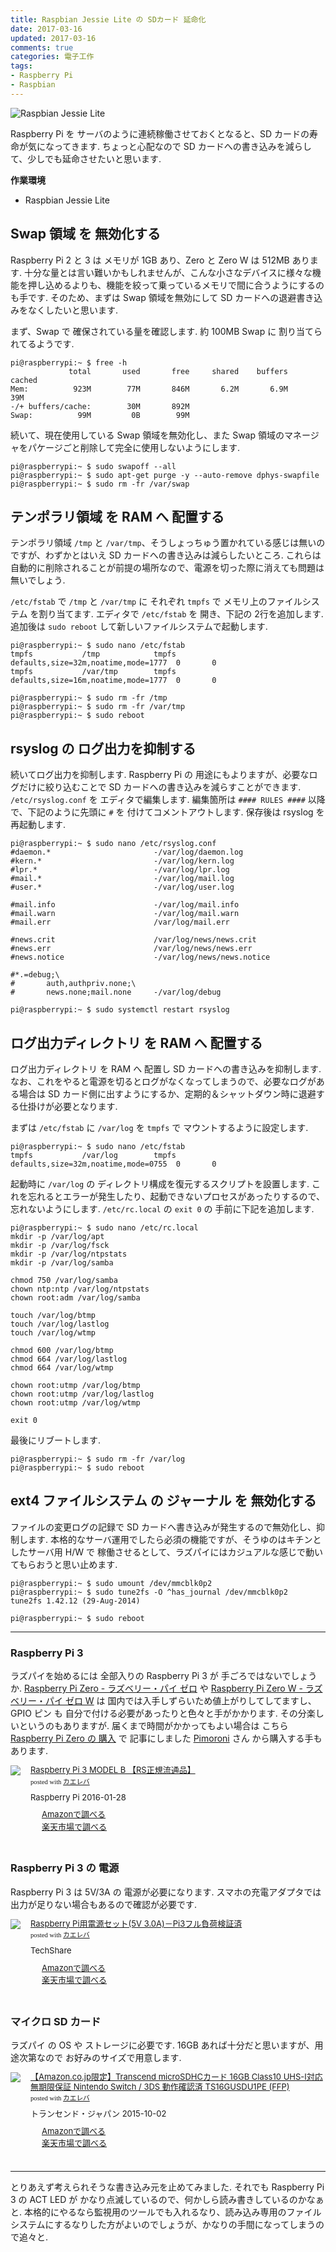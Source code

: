 ```yaml
---
title: Raspbian Jessie Lite の SDカード 延命化
date: 2017-03-16
updated: 2017-03-16
comments: true
categories: 電子工作
tags:
- Raspberry Pi
- Raspbian
---
```


![](/assets/raspi/raspbian-jessie-lite/raspbian-jessie-lite.png "Raspbian Jessie Lite")

Raspberry Pi を サーバのように連続稼働させておくとなると、SD カードの寿命が気になってきます. ちょっと心配なので SD カードへの書き込みを減らして、少しでも延命させたいと思います.

**作業環境**
- Raspbian Jessie Lite


## Swap 領域 を 無効化する
Raspberry Pi 2 と 3 は メモリが 1GB あり、Zero と Zero W は 512MB あります. 十分な量とは言い難いかもしれませんが、こんな小さなデバイスに様々な機能を押し込めるよりも、機能を絞って乗っているメモリで間に合うようにするのも手です.
そのため、まずは Swap 領域を無効にして SD カードへの退避書き込みをなくしたいと思います.

まず、Swap で 確保されている量を確認します. 約 100MB Swap に 割り当てられてるようです.
```shell-session
pi@raspberrypi:~ $ free -h
             total       used       free     shared    buffers     cached
Mem:          923M        77M       846M       6.2M       6.9M        39M
-/+ buffers/cache:        30M       892M
Swap:          99M         0B        99M
```

続いて、現在使用している Swap 領域を無効化し、また Swap 領域のマネージャをパケージごと削除して完全に使用しないようにします.
```shell-session
pi@raspberrypi:~ $ sudo swapoff --all
pi@raspberrypi:~ $ sudo apt-get purge -y --auto-remove dphys-swapfile
pi@raspberrypi:~ $ sudo rm -fr /var/swap
```


## テンポラリ領域 を RAM へ 配置する
テンポラリ領域 `/tmp` と `/var/tmp`、そうしょっちゅう置かれている感じは無いのですが、わずかとはいえ SD カードへの書き込みは減らしたいところ. これらは自動的に削除されることが前提の場所なので、電源を切った際に消えても問題は無いでしょう.

`/etc/fstab` で `/tmp` と `/var/tmp` に それぞれ `tmpfs` で メモリ上のファイルシステム を割り当てます. エディタで `/etc/fstab` を 開き、下記の 2行を追加します. 追加後は `sudo reboot` して新しいファイルシステムで起動します.
```shell-session
pi@raspberrypi:~ $ sudo nano /etc/fstab
tmpfs           /tmp            tmpfs   defaults,size=32m,noatime,mode=1777  0       0
tmpfs           /var/tmp        tmpfs   defaults,size=16m,noatime,mode=1777  0       0

pi@raspberrypi:~ $ sudo rm -fr /tmp
pi@raspberrypi:~ $ sudo rm -fr /var/tmp
pi@raspberrypi:~ $ sudo reboot
```


## rsyslog の ログ出力を抑制する
続いてログ出力を抑制します. Raspberry Pi の 用途にもよりますが、必要なログだけに絞り込むことで SD カードへの書き込みを減らすことができます.
`/etc/rsyslog.conf` を エディタで編集します. 編集箇所は `#### RULES ####` 以降で、下記のように先頭に `#` を 付けてコメントアウトします. 保存後は rsyslog を 再起動します.
```shell-session
pi@raspberrypi:~ $ sudo nano /etc/rsyslog.conf
#daemon.*                       -/var/log/daemon.log
#kern.*                         -/var/log/kern.log
#lpr.*                          -/var/log/lpr.log
#mail.*                         -/var/log/mail.log
#user.*                         -/var/log/user.log

#mail.info                      -/var/log/mail.info
#mail.warn                      -/var/log/mail.warn
#mail.err                       /var/log/mail.err

#news.crit                      /var/log/news/news.crit
#news.err                       /var/log/news/news.err
#news.notice                    -/var/log/news/news.notice

#*.=debug;\
#       auth,authpriv.none;\
#       news.none;mail.none     -/var/log/debug

pi@raspberrypi:~ $ sudo systemctl restart rsyslog
```


## ログ出力ディレクトリ を RAM へ 配置する
ログ出力ディレクトリ を RAM へ 配置し SD カードへの書き込みを抑制します. なお、これをやると電源を切るとログがなくなってしまうので、必要なログがある場合は SD カード側に出すようにするか、定期的＆シャットダウン時に退避する仕掛けが必要となります.

まずは `/etc/fstab` に `/var/log` を `tmpfs` で マウントするように設定します.
```shell-session
pi@raspberrypi:~ $ sudo nano /etc/fstab
tmpfs           /var/log        tmpfs   defaults,size=32m,noatime,mode=0755  0       0
```

起動時に `/var/log` の ディレクトリ構成を復元するスクリプトを設置します. これを忘れるとエラーが発生したり、起動できないプロセスがあったりするので、忘れないようにします.
`/etc/rc.local` の `exit 0` の 手前に下記を追加します.
```shell-session
pi@raspberrypi:~ $ sudo nano /etc/rc.local
mkdir -p /var/log/apt
mkdir -p /var/log/fsck
mkdir -p /var/log/ntpstats
mkdir -p /var/log/samba

chmod 750 /var/log/samba
chown ntp:ntp /var/log/ntpstats
chown root:adm /var/log/samba

touch /var/log/btmp
touch /var/log/lastlog
touch /var/log/wtmp

chmod 600 /var/log/btmp
chmod 664 /var/log/lastlog
chmod 664 /var/log/wtmp

chown root:utmp /var/log/btmp
chown root:utmp /var/log/lastlog
chown root:utmp /var/log/wtmp

exit 0
```

最後にリブートします.
```shell-session
pi@raspberrypi:~ $ sudo rm -fr /var/log
pi@raspberrypi:~ $ sudo reboot
```


## ext4 ファイルシステム の ジャーナル を 無効化する
ファイルの変更ログの記録で SD カードへ書き込みが発生するので無効化し、抑制します. 本格的なサーバ運用でしたら必須の機能ですが、そうゆのはキチンとしたサーバ用 H/W で 稼働させるとして、ラズパイにはカジュアルな感じで動いてもらおうと思い止めます.
```shell-session
pi@raspberrypi:~ $ sudo umount /dev/mmcblk0p2
pi@raspberrypi:~ $ sudo tune2fs -O ^has_journal /dev/mmcblk0p2
tune2fs 1.42.12 (29-Aug-2014)

pi@raspberrypi:~ $ sudo reboot
```



- - - -
### Raspberry Pi 3
ラズパイを始めるには 全部入りの Raspberry Pi 3 が 手ごろではないでしょうか. <a href="//af.moshimo.com/af/c/click?a_id=860699&p_id=170&pc_id=185&pl_id=4062&s_v=b5Rz2P0601xu&url=http%3A%2F%2Fwww.amazon.co.jp%2Fexec%2Fobidos%2FASIN%2FB018K9NNJW%2Fref%3Dnosim" target="_blank" >Raspberry Pi Zero - ラズベリー・パイ ゼロ</a> や <a href="//af.moshimo.com/af/c/click?a_id=860699&p_id=170&pc_id=185&pl_id=4062&s_v=b5Rz2P0601xu&url=http%3A%2F%2Fwww.amazon.co.jp%2Fexec%2Fobidos%2FASIN%2FB01GFAIKMI%2Fref%3Dnosim" target="_blank" >Raspberry Pi Zero W - ラズベリー・パイ ゼロ W</a> は 国内では入手しずらいため値上がりしてしてますし、GPIO ピン も 自分で付ける必要があったりと色々と手がかかります. その分楽しいというのもありますが.
届くまで時間がかかってもよい場合は こちら [Raspberry Pi Zero の 購入](/2016/11/13/Raspberry-Pi-Zeroの購入/) で 記事にしました [Pimoroni](https://pimoroni.com/) さん から購入する手もあります.
<div class="kaerebalink-box" style="text-align:left;padding-bottom:20px;font-size:small;/zoom: 1;overflow: hidden;"><div class="kaerebalink-image" style="float:left;margin:0 15px 10px 0;"><a href="//af.moshimo.com/af/c/click?a_id=860699&p_id=170&pc_id=185&pl_id=4062&s_v=b5Rz2P0601xu&url=http%3A%2F%2Fwww.amazon.co.jp%2Fexec%2Fobidos%2FASIN%2FB01CFHHYF4%2Fref%3Dnosim" target="_blank" ><img src="https://images-fe.ssl-images-amazon.com/images/I/41zcKgUQXtL._SL160_.jpg" style="border: none;" /></a><img src="//i.moshimo.com/af/i/impression?a_id=860699&p_id=170&pc_id=185&pl_id=4062" width="1" height="1" style="border:none;"></div><div class="kaerebalink-info" style="line-height:120%;/zoom: 1;overflow: hidden;"><div class="kaerebalink-name" style="margin-bottom:10px;line-height:120%"><a href="//af.moshimo.com/af/c/click?a_id=860699&p_id=170&pc_id=185&pl_id=4062&s_v=b5Rz2P0601xu&url=http%3A%2F%2Fwww.amazon.co.jp%2Fexec%2Fobidos%2FASIN%2FB01CFHHYF4%2Fref%3Dnosim" target="_blank" >Raspberry Pi 3 MODEL B 【RS正規流通品】</a><img src="//i.moshimo.com/af/i/impression?a_id=860699&p_id=170&pc_id=185&pl_id=4062" width="1" height="1" style="border:none;"><div class="kaerebalink-powered-date" style="font-size:8pt;margin-top:5px;font-family:verdana;line-height:120%">posted with <a href="http://kaereba.com" rel="nofollow" target="_blank">カエレバ</a></div></div><div class="kaerebalink-detail" style="margin-bottom:5px;"> Raspberry Pi 2016-01-28    </div><div class="kaerebalink-link1" style="margin-top:10px;"><div class="shoplinkamazon" style="margin-right:5px;background: url('//img.yomereba.com/kl.gif') 0 0 no-repeat;padding: 2px 0 2px 18px;white-space: nowrap;"><a href="//af.moshimo.com/af/c/click?a_id=860699&p_id=170&pc_id=185&pl_id=4062&s_v=b5Rz2P0601xu&url=http%3A%2F%2Fwww.amazon.co.jp%2Fgp%2Fsearch%3Fkeywords%3DRaspberry%2520Pi%25203%26__mk_ja_JP%3D%25E3%2582%25AB%25E3%2582%25BF%25E3%2582%25AB%25E3%2583%258A" target="_blank" >Amazonで調べる</a><img src="//i.moshimo.com/af/i/impression?a_id=860699&p_id=170&pc_id=185&pl_id=4062" width="1" height="1" style="border:none;"></div><div class="shoplinkrakuten" style="margin-right:5px;background: url('//img.yomereba.com/kl.gif') 0 -50px no-repeat;padding: 2px 0 2px 18px;white-space: nowrap;"><a href="//af.moshimo.com/af/c/click?a_id=862013&p_id=54&pc_id=54&pl_id=616&s_v=b5Rz2P0601xu&url=http%3A%2F%2Fsearch.rakuten.co.jp%2Fsearch%2Fmall%2FRaspberry%2520Pi%25203%2F-%2Ff.1-p.1-s.1-sf.0-st.A-v.2%3Fx%3D0" target="_blank" >楽天市場で調べる</a><img src="//i.moshimo.com/af/i/impression?a_id=862013&p_id=54&pc_id=54&pl_id=616" width="1" height="1" style="border:none;"></div></div></div><div class="booklink-footer" style="clear: left"></div></div>

### Raspberry Pi 3 の 電源
Raspberry Pi 3 は 5V/3A の 電源が必要になります. スマホの充電アダプタでは出力が足りない場合もあるので確認が必要です.
<div class="kaerebalink-box" style="text-align:left;padding-bottom:20px;font-size:small;/zoom: 1;overflow: hidden;"><div class="kaerebalink-image" style="float:left;margin:0 15px 10px 0;"><a href="//af.moshimo.com/af/c/click?a_id=860699&p_id=170&pc_id=185&pl_id=4062&s_v=b5Rz2P0601xu&url=http%3A%2F%2Fwww.amazon.co.jp%2Fexec%2Fobidos%2FASIN%2FB01N8ZIJL8%2Fref%3Dnosim" target="_blank" ><img src="https://images-fe.ssl-images-amazon.com/images/I/41p5wekKaIL._SL160_.jpg" style="border: none;" /></a><img src="//i.moshimo.com/af/i/impression?a_id=860699&p_id=170&pc_id=185&pl_id=4062" width="1" height="1" style="border:none;"></div><div class="kaerebalink-info" style="line-height:120%;/zoom: 1;overflow: hidden;"><div class="kaerebalink-name" style="margin-bottom:10px;line-height:120%"><a href="//af.moshimo.com/af/c/click?a_id=860699&p_id=170&pc_id=185&pl_id=4062&s_v=b5Rz2P0601xu&url=http%3A%2F%2Fwww.amazon.co.jp%2Fexec%2Fobidos%2FASIN%2FB01N8ZIJL8%2Fref%3Dnosim" target="_blank" >Raspberry Pi用電源セット(5V 3.0A)－Pi3フル負荷検証済</a><img src="//i.moshimo.com/af/i/impression?a_id=860699&p_id=170&pc_id=185&pl_id=4062" width="1" height="1" style="border:none;"><div class="kaerebalink-powered-date" style="font-size:8pt;margin-top:5px;font-family:verdana;line-height:120%">posted with <a href="http://kaereba.com" rel="nofollow" target="_blank">カエレバ</a></div></div><div class="kaerebalink-detail" style="margin-bottom:5px;"> TechShare     </div><div class="kaerebalink-link1" style="margin-top:10px;"><div class="shoplinkamazon" style="margin-right:5px;background: url('//img.yomereba.com/kl.gif') 0 0 no-repeat;padding: 2px 0 2px 18px;white-space: nowrap;"><a href="//af.moshimo.com/af/c/click?a_id=860699&p_id=170&pc_id=185&pl_id=4062&s_v=b5Rz2P0601xu&url=http%3A%2F%2Fwww.amazon.co.jp%2Fgp%2Fsearch%3Fkeywords%3DRaspberry%2520Pi%25203%2520%25E9%259B%25BB%25E6%25BA%2590%25203A%26__mk_ja_JP%3D%25E3%2582%25AB%25E3%2582%25BF%25E3%2582%25AB%25E3%2583%258A" target="_blank" >Amazonで調べる</a><img src="//i.moshimo.com/af/i/impression?a_id=860699&p_id=170&pc_id=185&pl_id=4062" width="1" height="1" style="border:none;"></div><div class="shoplinkrakuten" style="margin-right:5px;background: url('//img.yomereba.com/kl.gif') 0 -50px no-repeat;padding: 2px 0 2px 18px;white-space: nowrap;"><a href="//af.moshimo.com/af/c/click?a_id=862013&p_id=54&pc_id=54&pl_id=616&s_v=b5Rz2P0601xu&url=http%3A%2F%2Fsearch.rakuten.co.jp%2Fsearch%2Fmall%2FRaspberry%2520Pi%25203%2520%25E9%259B%25BB%25E6%25BA%2590%25203A%2F-%2Ff.1-p.1-s.1-sf.0-st.A-v.2%3Fx%3D0" target="_blank" >楽天市場で調べる</a><img src="//i.moshimo.com/af/i/impression?a_id=862013&p_id=54&pc_id=54&pl_id=616" width="1" height="1" style="border:none;"></div></div></div><div class="booklink-footer" style="clear: left"></div></div>

### マイクロ SD カード
ラズパイ の OS や ストレージに必要です. 16GB あれば十分だと思いますが、用途次第なので お好みのサイズで用意します.
<div class="kaerebalink-box" style="text-align:left;padding-bottom:20px;font-size:small;/zoom: 1;overflow: hidden;"><div class="kaerebalink-image" style="float:left;margin:0 15px 10px 0;"><a href="//af.moshimo.com/af/c/click?a_id=860699&p_id=170&pc_id=185&pl_id=4062&s_v=b5Rz2P0601xu&url=http%3A%2F%2Fwww.amazon.co.jp%2Fexec%2Fobidos%2FASIN%2FB015J44QS8%2Fref%3Dnosim" target="_blank" ><img src="https://images-fe.ssl-images-amazon.com/images/I/51JBMptiJgL._SL160_.jpg" style="border: none;" /></a><img src="//i.moshimo.com/af/i/impression?a_id=860699&p_id=170&pc_id=185&pl_id=4062" width="1" height="1" style="border:none;"></div><div class="kaerebalink-info" style="line-height:120%;/zoom: 1;overflow: hidden;"><div class="kaerebalink-name" style="margin-bottom:10px;line-height:120%"><a href="//af.moshimo.com/af/c/click?a_id=860699&p_id=170&pc_id=185&pl_id=4062&s_v=b5Rz2P0601xu&url=http%3A%2F%2Fwww.amazon.co.jp%2Fexec%2Fobidos%2FASIN%2FB015J44QS8%2Fref%3Dnosim" target="_blank" >【Amazon.co.jp限定】Transcend microSDHCカード 16GB Class10 UHS-I対応 無期限保証 Nintendo Switch / 3DS 動作確認済 TS16GUSDU1PE (FFP)</a><img src="//i.moshimo.com/af/i/impression?a_id=860699&p_id=170&pc_id=185&pl_id=4062" width="1" height="1" style="border:none;"><div class="kaerebalink-powered-date" style="font-size:8pt;margin-top:5px;font-family:verdana;line-height:120%">posted with <a href="http://kaereba.com" rel="nofollow" target="_blank">カエレバ</a></div></div><div class="kaerebalink-detail" style="margin-bottom:5px;"> トランセンド・ジャパン 2015-10-02    </div><div class="kaerebalink-link1" style="margin-top:10px;"><div class="shoplinkamazon" style="margin-right:5px;background: url('//img.yomereba.com/kl.gif') 0 0 no-repeat;padding: 2px 0 2px 18px;white-space: nowrap;"><a href="//af.moshimo.com/af/c/click?a_id=860699&p_id=170&pc_id=185&pl_id=4062&s_v=b5Rz2P0601xu&url=http%3A%2F%2Fwww.amazon.co.jp%2Fgp%2Fsearch%3Fkeywords%3DTranscend%2520microSDHC%25E3%2582%25AB%25E3%2583%25BC%25E3%2583%2589%26__mk_ja_JP%3D%25E3%2582%25AB%25E3%2582%25BF%25E3%2582%25AB%25E3%2583%258A" target="_blank" >Amazonで調べる</a><img src="//i.moshimo.com/af/i/impression?a_id=860699&p_id=170&pc_id=185&pl_id=4062" width="1" height="1" style="border:none;"></div><div class="shoplinkrakuten" style="margin-right:5px;background: url('//img.yomereba.com/kl.gif') 0 -50px no-repeat;padding: 2px 0 2px 18px;white-space: nowrap;"><a href="//af.moshimo.com/af/c/click?a_id=862013&p_id=54&pc_id=54&pl_id=616&s_v=b5Rz2P0601xu&url=http%3A%2F%2Fsearch.rakuten.co.jp%2Fsearch%2Fmall%2FTranscend%2520microSDHC%25E3%2582%25AB%25E3%2583%25BC%25E3%2583%2589%2F-%2Ff.1-p.1-s.1-sf.0-st.A-v.2%3Fx%3D0" target="_blank" >楽天市場で調べる</a><img src="//i.moshimo.com/af/i/impression?a_id=862013&p_id=54&pc_id=54&pl_id=616" width="1" height="1" style="border:none;"></div></div></div><div class="booklink-footer" style="clear: left"></div></div>



- - - -
とりあえず考えられそうな書き込み元を止めてみました. それでも Raspberry Pi 3 の ACT LED が かなり点滅しているので、何かしら読み書きしているのかなぁと.
本格的にやるなら監視用のツールでも入れるなり、読み込み専用のファイルシステムにするなりした方がよいのでしょうが、かなりの手間になってしまうので追々と.
